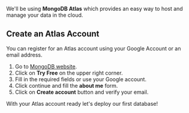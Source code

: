 We'll be using **MongoDB Atlas** which provides an easy way to host and manage your data in the cloud.

## Create an Atlas Account

You can register for an Atlas account using your Google Account or an email address.

1. Go to [MongoDB website](https://www.mongodb.com/).
2. Click on **Try Free** on the upper right corner.
3. Fill in the required fields or use your Google account.
4. Click continue and fill the **about me** form.
5. Click on **Create account** button and verify your email.

With your Atlas account ready let's deploy our first database!

